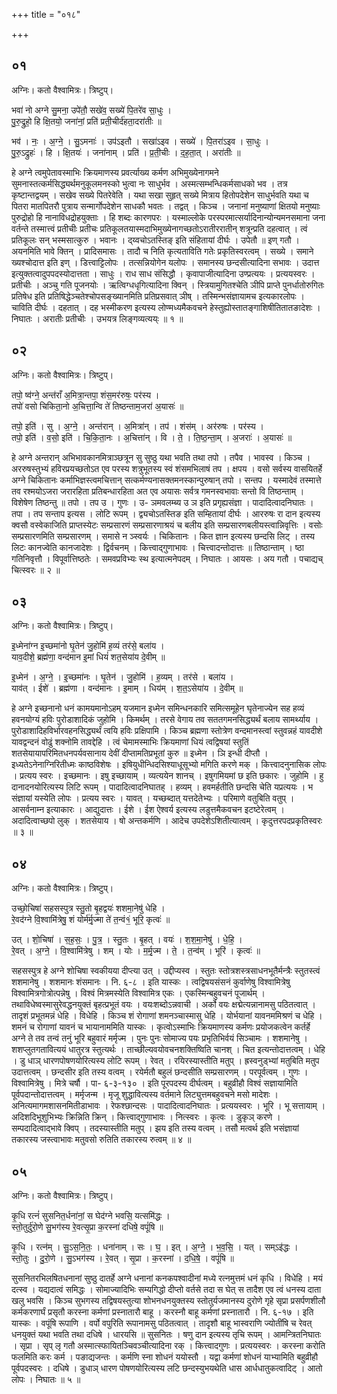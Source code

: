+++
title = "०१८"

+++


## ०१
अग्निः। कतो वैश्वामित्रः। त्रिष्टुप्।

भवा॑ नो अग्ने सु॒मना॒ उपे॑तौ॒ सखे॑व॒ सख्ये॑ पि॒तरे॑व सा॒धुः ।  
पु॒रु॒द्रुहो॒ हि क्षि॒तयो॒ जना॑नां॒ प्रति॑ प्रती॒चीर्द॑हता॒दरा॑तीः ॥

भव॑ । नः॒ । अ॒ग्ने॒ । सु॒ऽमनाः॑ । उप॑ऽइतौ । सखा॑ऽइव । सख्ये॑ । पि॒तरा॑ऽइव । सा॒धुः ।  
पु॒रु॒ऽद्रुहः॑ । हि । क्षि॒तयः॑ । जना॑नाम् । प्रति॑ । प्र॒ती॒चीः । द॒ह॒ता॒त् । अरा॑तीः ॥

हे अग्ने त्वमुपेतावस्माभिः क्रियमाणस्य प्रवर्त्याख्य कर्मण अभिमुख्येनागमने सुमनास्तत्कर्मसिद्ध्यर्थमनुकूलमनस्को भुत्वा नः साधुर्भव । अस्मत्सम्भन्धिकर्मसाधको भव । तत्र कृष्टान्तद्वयम् । सखेव सख्ये पितरेवेति । यथा सखा सुहृत् सख्ये मित्राय हितोपदेशेन साधुर्भवति यथा च पितरा मातपितरौ पुत्राय सन्मार्गोपदेशेन साधकौ भवतः । तद्वत् । किञ्च । जनानां मनुष्याणां क्षितयो मनुष्याः पुरुद्रोहो हि नानाविधद्रोहयुक्ताः । हि शब्दः कारणपरः । यस्माल्लोके परस्परमात्सर्यादिनान्योन्यमनसमाना जना वर्तन्ते तस्मात्त्वं प्रतीचीः प्रतीचः प्रतिकूलतयास्मदाभिमुख्येनागच्छतोऽरातीररातीन् शत्रून्प्रति दहत्वात् । त्वं प्रतिकूलः सन् भस्मसात्कुरु । भवानः । द्य्वचोऽतस्तिङ् इति संहितायां दीर्घः । उपेतौ ॥ इण् गतौ । अयनमिति भावे क्तिन् । प्रादिसमासः । तादौ च निति कृत्यताविति गतेः प्रकृतिस्वरत्वम् । सख्ये । समाने ख्यश्चोदात्त इति इण् । डित्त्वाट्टिलोपः । तत्सन्नियोगेन यलोपः । समानस्य छन्दसीत्यादिना सभावः । उदात्त इत्युक्तत्वादुपपदस्योदात्तता । साधुः । राध साध संसिद्धौ । कृवापाजीत्यादिना उण्प्रत्ययः । प्रत्ययस्वरः । प्रतीचीः । अञ्चु गति पूजनयोः । ऋत्विग्धधृगित्यादिना क्विन् । स्त्रियामुगितश्चेति ञीपि प्राप्ते पुनर्धातोरुगितः प्रतिषेध इति प्रतिषिद्धेञ्चतेश्चोपसङ्ख्यानमिति प्रतिप्रसवात् ञीष् । तस्मिन्भसंज्ञायामच इत्यकारलोपः । चाविति दीर्घः । दहतात् । दह भस्मीकरण इत्यस्य लोण्मध्यमैकवचने हेस्तुह्योस्तातङ्गाशिषीतितातङादेशः । निघातः । अरातीः प्रतीचीः । उभयत्र लिङ्गव्यत्यय्ः ॥ १ ॥

## ०२
अग्निः। कतो वैश्वामित्रः। त्रिष्टुप्।

तपो॒ ष्व॑ग्ने॒ अन्त॑राँ अ॒मित्रा॒न्तपा॒ शंस॒मर॑रुषः॒ पर॑स्य ।  
तपो॑ वसो चिकिता॒नो अ॒चित्ता॒न्वि ते॑ तिष्ठन्ताम॒जरा॑ अ॒यासः॑ ॥

तपो॒ इति॑ । सु । अ॒ग्ने॒ । अन्त॑रान् । अ॒मित्रा॑न् । तप॑ । शंस॑म् । अर॑रुषः । पर॑स्य ।  
तपो॒ इति॑ । व॒सो॒ इति॑ । चि॒कि॒ता॒नः । अ॒चित्ता॑न् । वि । ते॒ । ति॒ष्ठ॒न्ता॒म् । अ॒जराः॑ । अ॒यासः॑ ॥

हे अग्ने अन्तरान् अभिभावकानमित्राञ्छत्रून सु सुष्ठु यथा भवति तथा तपो । तपैव । भावस्व । किञ्च । अररुषस्तुभ्यं हविरप्रयच्छतोऽत एव परस्य शत्रुभूतस्य स्वं शंसमभिलाषं तप । क्षपय । वसो सर्वस्य वासयितर्हे अग्ने चिकितानः कर्माभिज्ञस्त्वमचित्तान् सत्कर्मण्यनासक्तमनस्कान्पुरुषान् तपो । सन्तप । यस्मादेवं तस्मात्ते तव रश्मयोऽजरा जरारहिता प्रतिबन्धारहिता अत एव अयासः सर्वत्र गमनस्वभावाः सन्तो वि तिष्ठन्ताम् । विशेषेण तिष्ठन्तु ॥ तपो । तप उ । गुणः । उ- ञमवलम्ब्य उ ञ इति प्रगृह्यसंज्ञा । पादादित्वादनिघातः । तपा । तप सन्ताप इत्यस । लोटि रूपम् । द्व्यचोऽतस्तिङ इति सम्हितायां दीर्घः । आररुषः रा दान इत्यस्य क्वसौ वस्वेकाजिति प्राप्तस्येटः सम्प्रसारणं सम्प्रसारणाश्रयं च बलीय इति सम्प्रसारणबलीयस्त्वान्निवृत्तिः । वसोः सम्प्रसारणमिति सम्प्रसारणम् । समासे न ञ्स्वर्यः । चिकितानः । कित ज्ञान इत्यस्य छन्दसि लिट् । तस्य लिटः कानज्वेति कानजादेशः । द्विर्वचनम् । कित्त्वाद्गुणाभावः । चित्त्वादन्तोदात्तः ॥ तिष्ठान्ताम् । ष्ठा गतिनिवृत्तौ । विपूर्वात्तिष्ठतेः । समवप्रविभ्यः स्थ इत्यात्मनेपदम् । निघातः । आयसः । अय गतौ । पचाद्यच् चित्स्वरः ॥ २ ॥

## ०३
अग्निः। कतो वैश्वामित्रः। त्रिष्टुप्।

इ॒ध्मेना॑ग्न इ॒च्छमा॑नो घृ॒तेन॑ जु॒होमि॑ ह॒व्यं तर॑से॒ बला॑य ।  
याव॒दीशे॒ ब्रह्म॑णा॒ वन्द॑मान इ॒मां धियं॑ शत॒सेया॑य दे॒वीम् ॥

इ॒ध्मेन॑ । अ॒ग्ने॒ । इ॒च्छमा॑नः । घृ॒तेन॑ । जु॒होमि॑ । ह॒व्यम् । तर॑से । बला॑य ।  
याव॑त् । ईशे॑ । ब्रह्म॑णा । वन्द॑मानः । इ॒माम् । धिय॑म् । श॒त॒ऽसेया॑य । दे॒वीम् ॥

हे अग्ने इच्छनानो धनं कामयमानोऽहम् यजमान इध्मेन समिन्धनकारि समित्समूहेन घृतेनाज्येन सह हव्यं हवनयोग्यं हविः पुरोडाशादिकं जुहोमि । किमर्थम् । तरसे वेगाय तव सततगमनसिद्ध्यर्थं बलाय सामर्थ्याय । पुरोडाशादिहविर्भारवहनसिद्ध्यर्थं त्वयि हविः प्रक्षिपामि । किञ्च ब्रह्मणा स्तोत्रेण वन्दमानस्त्वां स्तुवन्नहं यावदीशे यावद्वन्दनं वोढुं शक्नोमि तावद्देहि । त्वं चेमामस्माभिः क्रियमाणां धियं त्वद्विषयां स्तुतिं शतसेयायापरिमितधनपर्यवसानाय देवीं दीप्तामतिप्रभूतां कुरु ॥ इध्मेन । ञि इन्धी दीप्तौ । इध्यतेऽनेनाग्निरितीध्मः काष्ठविशेषः । इषियुधीन्धिदसिश्याधूसूभ्यो मगिति करणे मक् । कित्त्वादनुनासिक लोपः । प्रत्यय स्वरः । इच्छमानः । इषु इच्छायाम् । व्यत्ययेन शानच् । इषुगमियमां छ इति छकारः । जुहोमि । हु दानादनयोरित्यस्य लिटि रूपम् । पादादित्वादनिघातह् । हव्यम् । हवमर्हतीति छन्दसि चेति यप्रत्ययः । भ संज्ञायां यस्येति लोपः । प्रत्यय स्वरः । यावत् । यच्छब्दात् यत्तदेतेभ्यः । परिमाणे वतुबिति वतुप् । आसर्वनाम्न इत्याकारः । आद्युदात्तः । ईशे । ईश ऐश्वर्य इत्यस्य लडुत्तमैकवचन इटष्टेरेत्वम् । अदादित्वाच्छपो लुक् । शतसेयाय । षो अन्तकर्मणि । आदेच उपदेशेऽशितीत्यात्वम् । कृदुत्तरपदप्रकृतिस्वरः ॥ ३ ॥

## ०४
अग्निः। कतो वैश्वामित्रः। त्रिष्टुप्।

उच्छो॒चिषा॑ सहसस्पुत्र स्तु॒तो बृ॒हद्वयः॑ शशमा॒नेषु॑ धेहि ।  
रे॒वद॑ग्ने वि॒श्वामि॑त्रेषु॒ शं योर्म॑र्मृ॒ज्मा ते॑ त॒न्वं१॒॑ भूरि॒ कृत्वः॑ ॥

उत् । शो॒चिषा॑ । स॒ह॒सः॒ । पु॒त्र॒ । स्तु॒तः । बृ॒हत् । वयः॑ । श॒श॒मा॒नेषु॑ । धे॒हि॒ ।  
रे॒वत् । अ॒ग्ने॒ । वि॒श्वामि॑त्रेषु । शम् । योः । म॒र्मृ॒ज्म । ते॒ । त॒न्व॑म् । भूरि॑ । कृत्वः॑ ॥

सहसस्पुत्र हे अग्ने शोचिषा स्वकीयया दीप्त्या उत् । उद्दीप्यस्व । स्तुतः स्तोत्रशस्त्रसाधनभूतैर्मन्त्रैः स्तुतस्त्वं शशमानेषु । शशमानः शंसमानः । नि. ६-८ । इति यास्कः । त्वद्विषयसंसनं कुर्वाणेषु विश्वामित्रेषु विश्वामित्रगोत्रोत्पन्नेषु । विश्वं मित्रमस्येति विश्वामित्र एकः । एकस्मिन्बहुवचनं पूजार्थम् । तथाविधेष्वस्मासुरेवद्धनयुक्तं बृहत्प्रभूतं वयः । वयःशब्दोऽन्नवाची । अर्को वयः क्षद्मेत्यन्नानामसु पठितत्वात् । तादृशं प्रभूतमन्नं धेहि । विधेहि । किञ्च शं रोगाणां शमनञ्चास्मासु धेहि । योर्भयानां यावनममिश्रणं च धेहि । शमनं च रोगाणां यावनं च भायानाममिति यास्कः । कृत्वोऽस्माभिः क्रियमाणस्य कर्मणः प्रयोजकत्वेन कर्तर्हे अग्ने ते तव तन्वं तनुं भूरि बहुवारं मर्मृज्म । पुनः पुनः सोमाज्य पयः प्रभृतिभिर्वयं सिञ्चामः । शशमानेषु । शशप्लुतगतावित्ययं धातुरत्र स्तुत्यर्थः । ताच्छील्यवयोवचनशक्तिष्विति चानश् । चित इत्यन्तोदात्तत्वम् । धेहि । डु धाञ् धारणपोषणयोरित्यस्य लोटि रूपम् । रेवत् । रयिरस्यास्तीति मतुप् । ह्रस्वनुड्भ्यां मतुबिति मतुप उदात्तत्वम् । छन्दसीर इति तस्य वत्वम् । रयेर्मतौ बहुलं छन्दसीति सम्प्रसारणम् । परपूर्वत्वम् । गुणः । विश्वामित्रेषु । मित्रे चर्षौ । पा- ६-३-१३० । इति पूरपदस्य दीर्घत्वम् । बहुव्रीहौ विश्वं सज्ञायामिति पूर्वपदान्तोदात्तत्वम् । मर्मृजन्म । मृजू शुद्धावित्यस्य वर्तमाने लिट्युत्तमबहुवचने मसो मादेशः । अनित्यमागमशासनमितीडाभावः । रेफश्छान्दसः । पादादित्वादनिघातः । प्रत्ययस्वरः । भूरि । भू सत्तायाम् । अदिशदिभूशुभिभ्यः क्रिन्निति क्रिन् । कित्त्वाद्गुणाभावः । नित्स्वरः । कृत्वः । डुकृञ् करणे । सम्पदादित्वाद्भावे क्विप् । तदस्यास्तीति मतुप् । झय इति तस्य वत्वम् । तसौ मत्वर्थ इति भसंज्ञायां तकारस्य जस्त्वाभावः मतुवसो रुतिति तकारस्य रुत्वम् ॥ ४ ॥

## ०५
अग्निः। कतो वैश्वामित्रः। त्रिष्टुप्।

कृ॒धि रत्नं॑ सुसनित॒र्धना॑नां॒ स घेद॑ग्ने भवसि॒ यत्समि॑द्धः ।  
स्तो॒तुर्दु॑रो॒णे सु॒भग॑स्य रे॒वत्सृ॒प्रा क॒रस्ना॑ दधिषे॒ वपूं॑षि ॥

कृ॒धि । रत्न॑म् । सु॒ऽस॒नि॒तः॒ । धना॑नाम् । सः । घ॒ । इत् । अ॒ग्ने॒ । भ॒व॒सि॒ । यत् । सम्ऽइ॑द्धः ।  
स्तो॒तुः । दु॒रो॒णे । सु॒ऽभग॑स्य । रे॒वत् । सृ॒प्रा । क॒रस्ना॑ । द॒धि॒षे॒ । वपूं॑षि ॥

सुसनितरभिलषितधनानां सुष्ठु दातर्हे अग्ने धनानां कनकपश्वादीनां मध्ये रत्नमुत्तमं धनं कृधि । विधेहि । मयं दत्स्व । यद्यदात्वं समिद्धः । सोमाज्यादिभिः सम्यगिद्धो दीप्तो वर्तसे तदा स घेत् स तादैश एव त्वं धनस्य दाता खलु भवसि । किञ्च सुभगस्य तद्विषयस्तुत्या शोभनधनयुक्तस्य स्तोतुर्यजमानस्य दुरोणे गृहे सृप्रा प्रसर्पणशीलौ कर्मकरणार्घं प्रसृतौ करस्ना कर्मणां प्रस्नातारौ बाहू । करस्नौ बाहू कर्मणां प्रस्नातारौ । नि. ६-१७ । इति यास्कः । वपूंषि रूपाणि । वर्पो वपुरिति रूपानामसु पठितत्वात् । तादृशौ बाहू भास्वराणि ज्योतींषि च रेवत् धनयुक्तं यथा भवति तथा दधिषे । धारयसि ॥ सुसनितः । षणु दान इत्यस्य तृचि रूपम् । आमन्त्रितनिघातः । सृप्रा । सृप् लृ गतौ अस्मात्स्फायितञ्चिवञ्चीत्यादिना रक् । कित्त्वादगुणः । प्रत्ययस्वरः । करस्ना करोति फलमिति करः कर्म । पङाद्यजन्तः । कर्मणि स्ना शोधनं ययोस्तौ । यद्वा कर्मणां शोधनं याभ्यामिति बहुव्रीहौ पूर्वपदस्वरः । दधिषे । डुधाञ् धारण पोषणयोरित्यस्य लटि छन्दस्युभयथेति धास आर्धधातुकत्वादिट् । आतो लोपः । निघातः ॥ ५ ॥